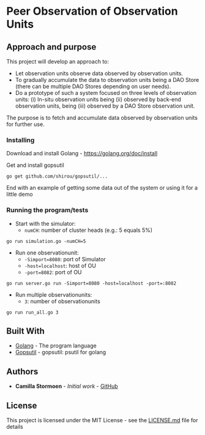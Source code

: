 # Peer Observation of Observation Units

## Approach and purpose

This project will develop an approach to:
* Let observation units observe data observed by observation units. 
* To gradually accumulate the data to observation units being a DAO Store (there can be multiple DAO Stores depending on user needs).
* Do a prototype of such a system focused on three levels of observation units: (i) In-situ observation units being (ii) observed by back-end observation units, being (iii) observed by a DAO Store observation unit.

The purpose is to fetch and accumulate data observed by observation units for further use.

### Installing

Download and install Golang - https://golang.org/doc/install

Get and install gopsutil

```
go get github.com/shirou/gopsutil/...

```


End with an example of getting some data out of the system or using it for a little demo

### Running the program/tests

- Start with the simulator:
    - `numCH`: number of cluster heads (e.g.: 5 equals 5%)

```
go run simulation.go -numCH=5

```

- Run one observationunit:
    - `-Simport=8080`: port of Simulator
    - `-host=localhost`: host of OU
    - `-port=8082`: port of OU

```
go run server.go run -Simport=8080 -host=localhost -port=:8082

```

- Run multiple observationunits:
	- `3`: number of observationunits

```
go run run_all.go 3

```


## Built With

* [Golang](https://golang.org/) - The program language
* [Gopsutil](https://github.com/shirou/gopsutil) - gopsutil: psutil for golang


## Authors

* **Camilla Stormoen** - *Initial work* - [GitHub](https://github.com/camillavilla1)

## License

This project is licensed under the MIT License - see the [LICENSE.md](LICENSE.md) file for details


